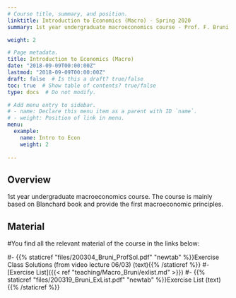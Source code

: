```yaml
---
# Course title, summary, and position.
linktitle: Introduction to Economics (Macro) - Spring 2020
summary: 1st year undergraduate macroeconomics course - Prof. F. Bruni

weight: 2

# Page metadata.
title: Introduction to Economics (Macro)
date: "2018-09-09T00:00:00Z"
lastmod: "2018-09-09T00:00:00Z"
draft: false  # Is this a draft? true/false
toc: true  # Show table of contents? true/false
type: docs  # Do not modify.

# Add menu entry to sidebar.
# - name: Declare this menu item as a parent with ID `name`.
# - weight: Position of link in menu.
menu:
  example:
    name: Intro to Econ
    weight: 2
    
---
```


## Overview
1st year undergraduate macroeconomics course. The course is mainly based on Blanchard book and provide the first macroeconomic principles. 

## Material
#You find all the relevant material of the course in the links below:

#- {{% staticref "files/200304_Bruni_ProfSol.pdf" "newtab" %}}Exercise Class Solutions (from video lecture 06/03) (text){{% /staticref %}}
#- [Exercise List]({{< ref "teaching/Macro_Bruni/exlist.md" >}})
#- {{% staticref "files/200319_Bruni_ExList.pdf" "newtab" %}}Exercise List (text){{% /staticref %}}

